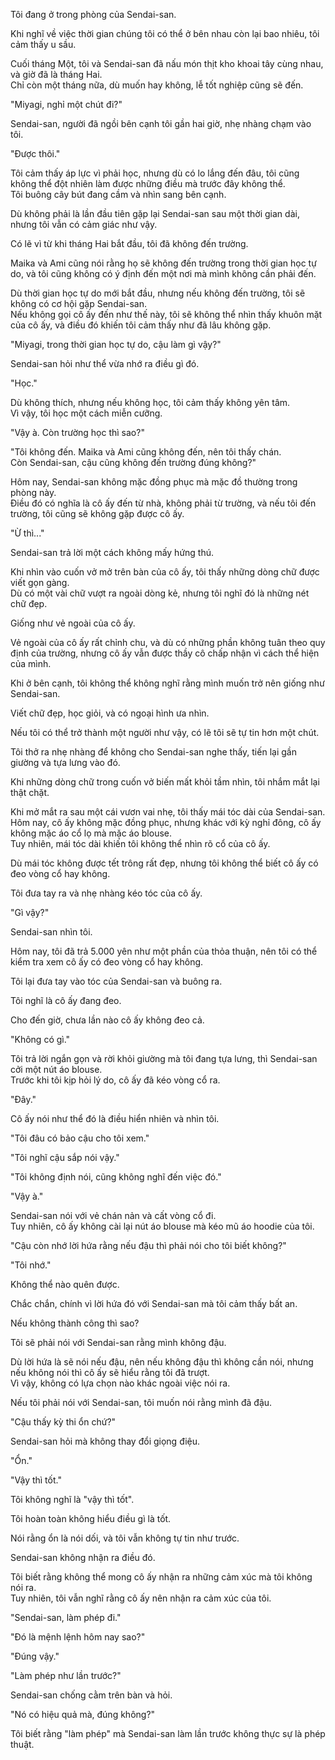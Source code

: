 Tôi đang ở trong phòng của Sendai-san.

Khi nghĩ về việc thời gian chúng tôi có thể ở bên nhau còn lại bao nhiêu, tôi cảm thấy u sầu.

Cuối tháng Một, tôi và Sendai-san đã nấu món thịt kho khoai tây cùng nhau, và giờ đã là tháng Hai.  
Chỉ còn một tháng nữa, dù muốn hay không, lễ tốt nghiệp cũng sẽ đến.

"Miyagi, nghỉ một chút đi?"

Sendai-san, người đã ngồi bên cạnh tôi gần hai giờ, nhẹ nhàng chạm vào tôi.

"Được thôi."

Tôi cảm thấy áp lực vì phải học, nhưng dù có lo lắng đến đâu, tôi cũng không thể đột nhiên làm được những điều mà trước đây không thể.  
Tôi buông cây bút đang cầm và nhìn sang bên cạnh.

Dù không phải là lần đầu tiên gặp lại Sendai-san sau một thời gian dài, nhưng tôi vẫn có cảm giác như vậy.

Có lẽ vì từ khi tháng Hai bắt đầu, tôi đã không đến trường.

Maika và Ami cũng nói rằng họ sẽ không đến trường trong thời gian học tự do, và tôi cũng không có ý định đến một nơi mà mình không cần phải đến.

Dù thời gian học tự do mới bắt đầu, nhưng nếu không đến trường, tôi sẽ không có cơ hội gặp Sendai-san.  
Nếu không gọi cô ấy đến như thế này, tôi sẽ không thể nhìn thấy khuôn mặt của cô ấy, và điều đó khiến tôi cảm thấy như đã lâu không gặp.

"Miyagi, trong thời gian học tự do, cậu làm gì vậy?"

Sendai-san hỏi như thể vừa nhớ ra điều gì đó.

"Học."

Dù không thích, nhưng nếu không học, tôi cảm thấy không yên tâm.  
Vì vậy, tôi học một cách miễn cưỡng.

"Vậy à. Còn trường học thì sao?"

"Tôi không đến. Maika và Ami cũng không đến, nên tôi thấy chán.  
Còn Sendai-san, cậu cũng không đến trường đúng không?"

Hôm nay, Sendai-san không mặc đồng phục mà mặc đồ thường trong phòng này.  
Điều đó có nghĩa là cô ấy đến từ nhà, không phải từ trường, và nếu tôi đến trường, tôi cũng sẽ không gặp được cô ấy.

"Ừ thì..."

Sendai-san trả lời một cách không mấy hứng thú.

Khi nhìn vào cuốn vở mở trên bàn của cô ấy, tôi thấy những dòng chữ được viết gọn gàng.  
Dù có một vài chữ vượt ra ngoài dòng kẻ, nhưng tôi nghĩ đó là những nét chữ đẹp.

Giống như vẻ ngoài của cô ấy.

Vẻ ngoài của cô ấy rất chỉnh chu, và dù có những phần không tuân theo quy định của trường, nhưng cô ấy vẫn được thầy cô chấp nhận vì cách thể hiện của mình.

Khi ở bên cạnh, tôi không thể không nghĩ rằng mình muốn trở nên giống như Sendai-san.

Viết chữ đẹp, học giỏi, và có ngoại hình ưa nhìn.

Nếu tôi có thể trở thành một người như vậy, có lẽ tôi sẽ tự tin hơn một chút.

Tôi thở ra nhẹ nhàng để không cho Sendai-san nghe thấy, tiến lại gần giường và tựa lưng vào đó.

Khi những dòng chữ trong cuốn vở biến mất khỏi tầm nhìn, tôi nhắm mắt lại thật chặt.

Khi mở mắt ra sau một cái vươn vai nhẹ, tôi thấy mái tóc dài của Sendai-san.  
Hôm nay, cô ấy không mặc đồng phục, nhưng khác với kỳ nghỉ đông, cô ấy không mặc áo cổ lọ mà mặc áo blouse.  
Tuy nhiên, mái tóc dài khiến tôi không thể nhìn rõ cổ của cô ấy.

Dù mái tóc không được tết trông rất đẹp, nhưng tôi không thể biết cô ấy có đeo vòng cổ hay không.

Tôi đưa tay ra và nhẹ nhàng kéo tóc của cô ấy.

"Gì vậy?"

Sendai-san nhìn tôi.

Hôm nay, tôi đã trả 5.000 yên như một phần của thỏa thuận, nên tôi có thể kiểm tra xem cô ấy có đeo vòng cổ hay không.

Tôi lại đưa tay vào tóc của Sendai-san và buông ra.

Tôi nghĩ là cô ấy đang đeo.

Cho đến giờ, chưa lần nào cô ấy không đeo cả.

"Không có gì."

Tôi trả lời ngắn gọn và rời khỏi giường mà tôi đang tựa lưng, thì Sendai-san cởi một nút áo blouse.  
Trước khi tôi kịp hỏi lý do, cô ấy đã kéo vòng cổ ra.

"Đây."

Cô ấy nói như thể đó là điều hiển nhiên và nhìn tôi.

"Tôi đâu có bảo cậu cho tôi xem."

"Tôi nghĩ cậu sắp nói vậy."

"Tôi không định nói, cũng không nghĩ đến việc đó."

"Vậy à."

Sendai-san nói với vẻ chán nản và cất vòng cổ đi.  
Tuy nhiên, cô ấy không cài lại nút áo blouse mà kéo mũ áo hoodie của tôi.

"Cậu còn nhớ lời hứa rằng nếu đậu thì phải nói cho tôi biết không?"

"Tôi nhớ."

Không thể nào quên được.

Chắc chắn, chính vì lời hứa đó với Sendai-san mà tôi cảm thấy bất an.

Nếu không thành công thì sao?

Tôi sẽ phải nói với Sendai-san rằng mình không đậu.

Dù lời hứa là sẽ nói nếu đậu, nên nếu không đậu thì không cần nói, nhưng nếu không nói thì cô ấy sẽ hiểu rằng tôi đã trượt.  
Vì vậy, không có lựa chọn nào khác ngoài việc nói ra.

Nếu tôi phải nói với Sendai-san, tôi muốn nói rằng mình đã đậu.

"Cậu thấy kỳ thi ổn chứ?"

Sendai-san hỏi mà không thay đổi giọng điệu.

"Ổn."

"Vậy thì tốt."

Tôi không nghĩ là "vậy thì tốt".

Tôi hoàn toàn không hiểu điều gì là tốt.

Nói rằng ổn là nói dối, và tôi vẫn không tự tin như trước.

Sendai-san không nhận ra điều đó.

Tôi biết rằng không thể mong cô ấy nhận ra những cảm xúc mà tôi không nói ra.  
Tuy nhiên, tôi vẫn nghĩ rằng cô ấy nên nhận ra cảm xúc của tôi.

"Sendai-san, làm phép đi."

"Đó là mệnh lệnh hôm nay sao?"

"Đúng vậy."

"Làm phép như lần trước?"

Sendai-san chống cằm trên bàn và hỏi.

"Nó có hiệu quả mà, đúng không?"

Tôi biết rằng "làm phép" mà Sendai-san làm lần trước không thực sự là phép thuật.